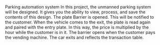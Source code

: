 Parking automation system
	In this project, the unmanned parking system will be designed. It gives you the ability to view, process, and save the contents of this design. The plate Barrier is opened. This will be notified to the customer. When the vehicle comes to the exit, the plate is read again and paired with the entry plate. In this way, the price is multiplied by the hour while the customer is in it. The barrier opens when the customer pays the vending machine. The car exits and reflects the transaction table.
